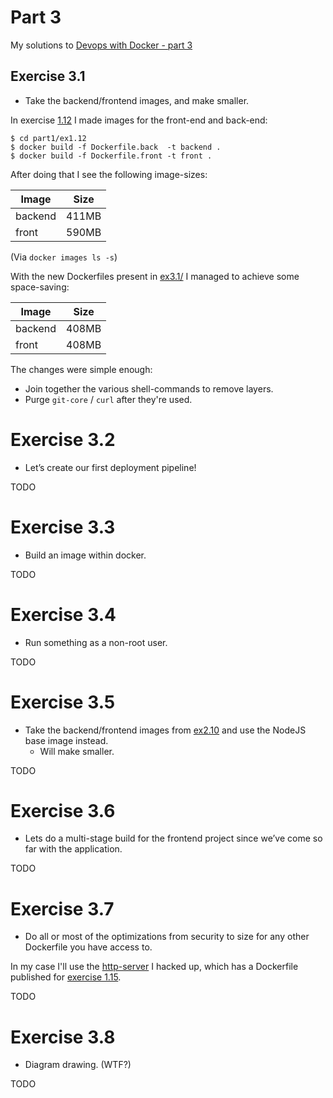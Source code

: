 # Part 3

My solutions to [Devops with Docker - part 3](https://devopswithdocker.com/part3/)




## Exercise 3.1

* Take the backend/frontend images, and make smaller.

In exercise [1.12](https://github.com/skx/devopswithdocker.com/tree/master/part1/ex1.12) I made images for the front-end and back-end:

```
$ cd part1/ex1.12
$ docker build -f Dockerfile.back  -t backend .
$ docker build -f Dockerfile.front -t front .
```

After doing that I see the following image-sizes:

| Image     | Size  |
| --------- | ----- |
| backend   | 411MB |
| front     | 590MB |

(Via `docker images ls -s`)

With the new Dockerfiles present in [ex3.1/](ex3.1/) I managed to achieve some space-saving:

| Image     | Size  |
| --------- | ----- |
| backend   | 408MB |
| front     | 408MB |

The changes were simple enough:

* Join together the various shell-commands to remove layers.
* Purge `git-core` / `curl` after they're used.



# Exercise 3.2

* Let’s create our first deployment pipeline!

TODO



# Exercise 3.3

* Build an image within docker.

TODO




# Exercise 3.4

* Run something as a non-root user.

TODO




# Exercise 3.5

* Take the backend/frontend images from [ex2.10](https://github.com/skx/devopswithdocker.com/tree/master/part2#exercise-210) and use the NodeJS base image instead.
  * Will make smaller.

TODO




# Exercise 3.6

* Lets do a multi-stage build for the frontend project since we’ve come so far with the application.

TODO



# Exercise 3.7

* Do all or most of the optimizations from security to size for any other Dockerfile you have access to.

In my case I'll use the [http-server](https://github.com/skx/httpd) I hacked up, which has a Dockerfile published for [exercise 1.15](https://github.com/skx/devopswithdocker.com/tree/master/part1#exercise-115).

TODO




# Exercise 3.8

* Diagram drawing.  (WTF?)

TODO
